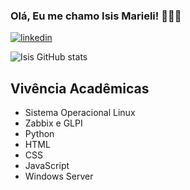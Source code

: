 
### Olá, Eu me chamo Isis Marieli! 👩🏻‍💻

[![linkedin](https://img.shields.io/badge/LinkedIn-0077B5?style=for-the-badge&logo=linkedin&logoColor=white)](https://www.linkedin.com/in/isis-marieli-9a350225b/)

![Isis GitHub stats](https://github-readme-stats.vercel.app/api?username=IsisMarieli&show_icons=true&theme=dracula)

## Vivência Acadêmicas

- Sistema Operacional Linux
- Zabbix e GLPI
- Python
- HTML
- CSS
- JavaScript
- Windows Server
  
